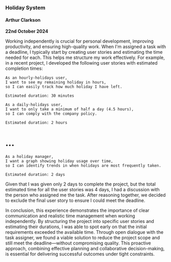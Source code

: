 ### Holiday System

#### Arthur Clarkson  
**22nd October 2024**

Working independently is crucial for personal development, improving productivity, and ensuring high-quality work. When I'm assigned a task with a deadline, I typically start by creating user stories and estimating the time needed for each. This helps me structure my work effectively. For example, in a recent project, I developed the following user stories with estimated completion times:

```
As an hourly-holidays user,
I want to see my remaining holiday in hours,
so I can easily track how much holiday I have left.

Estimated duration: 30 minutes
```

```
As a daily-holidays user,
I want to only take a minimum of half a day (4.5 hours),
so I can comply with the company policy.

Estimated duration: 2 hours
```
# ...

```
As a holiday manager,
I want a graph showing holiday usage over time,
so I can identify trends in when holidays are most frequently taken.

Estimated duration: 2 days
```

Given that I was given only 2 days to complete the project, but the total estimated time for all the user stories was 4 days, I had a discussion with the person who assigned me the task. After reasoning together, we decided to exclude the final user story to ensure I could meet the deadline.

In conclusion, this experience demonstrates the importance of clear communication and realistic time management when working independently. By structuring the project into specific user stories and estimating their durations, I was able to spot early on that the initial requirements exceeded the available time. Through open dialogue with the task assigner, we found a viable solution to reduce the project scope and still meet the deadline—without compromising quality. This proactive approach, combining effective planning and collaborative decision-making, is essential for delivering successful outcomes under tight constraints.